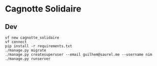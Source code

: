 # Cagnotte Solidaire


## Dev
```
vf new cagnotte_solidaire
vf connect
pip install -r requirements.txt
./manage.py migrate
./manage.py createsuperuser --email guilhem@saurel.me --username nim
./manage.py runserver
```
